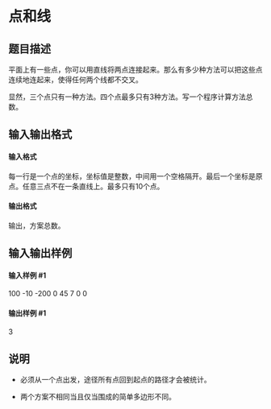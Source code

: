 
# 点和线
## 题目描述
平面上有一些点，你可以用直线将两点连接起来。那么有多少种方法可以把这些点连续地连起来，使得任何两个线都不交叉。

显然，三个点只有一种方法。四个点最多只有$3$种方法。写一个程序计算方法总数。

## 输入输出格式
#### 输入格式

每一行是一个点的坐标，坐标值是整数，中间用一个空格隔开。最后一个坐标是原点。任意三点不在一条直线上。最多只有$10$个点。

#### 输出格式

输出，方案总数。

## 输入输出样例
#### 输入样例 #1
100 -10
-200 0
45 7
0 0

#### 输出样例 #1
3

## 说明
- 必须从一个点出发，途径所有点回到起点的路径才会被统计。

- 两个方案不相同当且仅当围成的简单多边形不同。
 